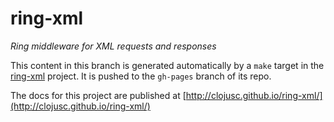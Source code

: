 # ring-xml

*Ring middleware for XML requests and responses*

This content in this branch is generated automatically by a ``make`` target in
the [ring-xml](http://github.com/clojusc/ring-xml) project. It is pushed
to the ``gh-pages`` branch of its repo.

The docs for this project are published at
[http://clojusc.github.io/ring-xml/](http://clojusc.github.io/ring-xml/)
